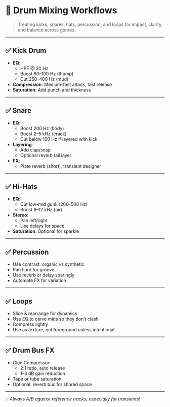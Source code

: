 # 🥁 Drum Mixing Workflows

> Treating kicks, snares, hats, percussion, and loops for impact, clarity, and balance across genres.

---

## ✅ Kick Drum

- **EQ**:
  - HPF @ 30 Hz
  - Boost 60–100 Hz (thump)
  - Cut 250–400 Hz (mud)
- **Compression**: Medium-fast attack, fast release
- **Saturation**: Add punch and thickness

---

## ✅ Snare

- **EQ**:
  - Boost 200 Hz (body)
  - Boost 2–5 kHz (crack)
  - Cut below 100 Hz if layered with kick
- **Layering**:
  - Add clap/snap
  - Optional reverb tail layer
- **FX**:
  - Plate reverb (short), transient designer

---

## ✅ Hi-Hats

- **EQ**:
  - Cut low-mid gunk (200–500 Hz)
  - Boost 8–12 kHz (air)
- **Stereo**:
  - Pan left/right
  - Use delays for space
- **Saturation**: Optional for sparkle

---

## ✅ Percussion

- Use contrast: organic vs synthetic
- Pan hard for groove
- Use reverb or delay sparingly
- Automate FX for variation

---

## ✅ Loops

- Slice & rearrange for dynamics
- Use EQ to carve mids so they don’t clash
- Compress lightly
- Use as texture, not foreground unless intentional

---

## ✅ Drum Bus FX

- Glue Compressor:
  - 2:1 ratio, auto release
  - 1–3 dB gain reduction
- Tape or tube saturation
- Optional: reverb bus for shared space

---

💡 *Always A/B against reference tracks, especially for transients!*
